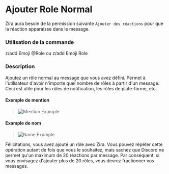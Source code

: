# Ajouter Role Normal

Zira aura besoin de la permission suivante `Ajouter des réactions` pour que la réaction apparaisse dans le message.

### Utilisation de la commande

z/add Emoji @Role ou z/add Emoji Role

### Description

Ajoutez un rôle normal au message que vous avez défini. Permet à l'utilisateur d'avoir n'importe quel nombre de rôles à partir d'un message. Ceci est utile pour les rôles de notification, les rôles de plate-forme, etc.

#### Exemple de mention
>![Mention Example](https://stuff.zira.pw/files/1527364974123.png)

#### Example de nom
>![Name Example](https://stuff.zira.pw/files/1527365008969.png)

Félicitations, vous avez ajouté un rôle avec Zira. Vous pouvez répéter cette opération autant de fois que vous le souhaitez, mais sachez que Discord ne permet qu'un maximum de 20 réactions par message. Par conséquent, si vous envisagez d'ajouter plus de 20 rôles, vous devrez fractionner vos messages.
